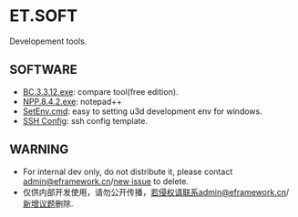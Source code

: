 # ET.SOFT
Developement tools.

## SOFTWARE
- [BC.3.3.12.exe](https://eframework-cn.github.io/ET.SOFT/BC.3.3.12.exe): compare tool(free edition).
- [NPP.8.4.2.exe](https://eframework-cn.github.io/ET.SOFT/NPP.8.4.2.exe): notepad++
- [SetEnv.cmd](https://eframework-cn.github.io/ET.SOFT/SetEnv.cmd): easy to setting u3d development env for windows.
- [SSH Config](https://eframework-cn.github.io/ET.SOFT/config): ssh config template.

## WARNING
- For internal dev only, do not distribute it, please contact admin@eframework.cn/[new issue](https://github.com/eframework-cn/ET.SOFT/issues) to delete.
- 仅供内部开发使用，请勿公开传播，若侵权请联系admin@eframework.cn/[新增议题](https://github.com/eframework-cn/ET.SOFT/issues)删除.